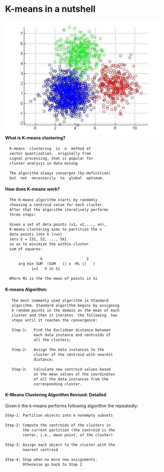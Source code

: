 # K-means in a nutshell


<img src="./k-means2.jpg"
     alt="k-means2.jpg"
     style="float: left; margin-right: 10px;" 
/>

#### What is K-means clustering?

````
  K-means  clustering  is  a  method of  
  vector quantization,  originally from 
  signal processing, that is popular for 
  cluster analysis in data mining

  The algorithm always converges (by-definition) 
  but  not  necessarily  to  global  optimum.
````

#### How does K-means work?

````
  The K-means algorithm starts by randomly 
  choosing a centroid value for each cluster. 
  After that the algorithm iteratively performs 
  three steps: 

  Given a set of data points (x1, x2,..., xn),
  K-means clustering aims to partition the n 
  data points into k (<=n) 
  sets S = {S1, S2, ..., Sk} 
  so as to minimize the within-cluster 
  sum of squares:
  
                k                    2
      arg min SUM  (SUM   || x -Mi ||   )
            i=1   X in Si

  Where Mi is the the mean of points in Si
````


#### K-means Algorithm:

````
   The most commonly used algorithm is Standard 
   algorithm. Standard algorithm begins by assigning 
   k random points in the domain as the mean of each 
   cluster and then it iterates  the following  two 
   steps until it reaches the convergence:

   Step-1:   Find the Euclidean distance between 
             each data instance and centroids of 
             all the clusters; 

   Step-2:   Assign the data instances to the 
             cluster of the centroid with nearest 
             distance; 

   Step-3:   Calculate new centroid values based 
             on the mean values of the coordinates 
             of all the data instances from the 
             corresponding cluster.
````


#### K-Means Clustering Algorithm Revised: Detailed

Given k the k-means performs following algorithm the repeatedly:

````
Step-1: Partition objects into k nonempty subsets

Step-2: Compute the centroids of the clusters in 
        the current partition (the centroid is the 
        center, i.e., mean point, of the cluster)

Step-3: Assign each object to the cluster with the 
        nearest centroid

Step-4: Stop when no more new assignments. 
        Otherwise go back to Step 2

````

